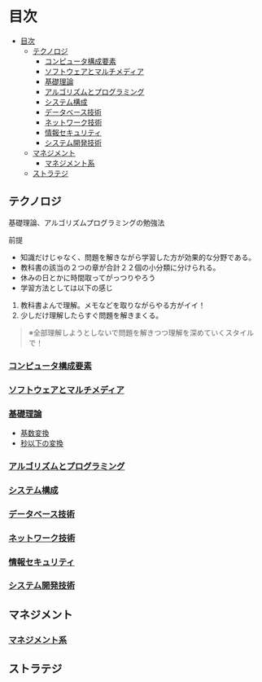 # 目次

- [目次](#目次)
  - [テクノロジ](#テクノロジ)
    - [コンピュータ構成要素](#コンピュータ構成要素)
    - [ソフトウェアとマルチメディア](#ソフトウェアとマルチメディア)
    - [基礎理論](#基礎理論)
    - [アルゴリズムとプログラミング](#アルゴリズムとプログラミング)
    - [システム構成](#システム構成)
    - [データベース技術](#データベース技術)
    - [ネットワーク技術](#ネットワーク技術)
    - [情報セキュリティ](#情報セキュリティ)
    - [システム開発技術](#システム開発技術)
  - [マネジメント](#マネジメント)
    - [マネジメント系](#マネジメント系)
  - [ストラテジ](#ストラテジ)

## テクノロジ
基礎理論、アルゴリズムプログラミングの勉強法

前提
- 知識だけじゃなく、問題を解きながら学習した方が効果的な分野である。
- 教科書の該当の２つの章が合計２２個の小分類に分けられる。
- 休みの日とかに時間取ってがっつりやろう
- 学習方法としては以下の感じ
1. 教科書よんで理解。メモなどを取りながらやる方がイイ！
2. 少しだけ理解したらすぐ問題を解きまくる。
> ※全部理解しようとしないで問題を解きつつ理解を深めていくスタイルで！

### [コンピュータ構成要素](./Technology/ComputerComponent.md)
### [ソフトウェアとマルチメディア](./Technology/SoftwareAndMultimedia.md)
### [基礎理論](./Technology/BasicTheory/BasicTheory.md)
- [基数変換](./Technology/BasicTheory/RadixConversion.md)
- [秒以下の変換](./Technology/BasicTheory/SecondsConversion.md)
### [アルゴリズムとプログラミング](./Technology/AlgorithmAndProgramming.md)
### [システム構成](./Technology/SystemConfiguration.md)
### [データベース技術](./Technology/DataBaseTechnology.md)
### [ネットワーク技術](./Technology/NetworkTechnology.md)
### [情報セキュリティ](./Technology/InfoSec.md)
### [システム開発技術](./Technology/DevelopTechnology.md)

## マネジメント
### [マネジメント系](./Management.md)

## ストラテジ